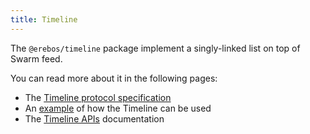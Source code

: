 ```yaml
---
title: Timeline
---
```


The `@erebos/timeline` package implement a singly-linked list on top of Swarm feed.

You can read more about it in the following pages:

- The [Timeline protocol specification](timeline-spec.md)
- An [example](timeline-examples.md) of how the Timeline can be used
- The [Timeline APIs](timeline-api.md) documentation
